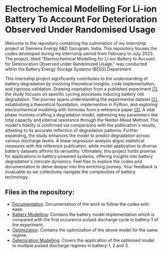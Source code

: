 # Electrochemical Modelling For Li-ion Battery To Account For Deterioration Observed Under Randomised Usage

Welcome to the repository containing the culmination of my internship project at Siemens Energy R&D Gurugram, India. This repository houses the codes developed during my internship period from February to July 2023. The project, titled "Electrochemical Modelling for Li-ion Battery to Account for Deterioration Observed under Randomized Usage," was conducted within the Battery Energy Storage Systems (BESS) Department.

This internship project significantly contributes to the understanding of battery degradation by involving theoretical insights, code implementation, and rigorous validation. Drawing inspiration from a published experiment [[1]](https://papers.phmsociety.org/index.php/phmconf/article/view/2490), the study focuses on specific cycling processes inducing battery cell degradation. The journey spans understanding the experimental dataset [[2]](https://data.phmsociety.org/nasa/), establishing a theoretical foundation, implemention in Python, and exploring electrochemical modeling with formulas from a reference paper [[3]](https://papers.phmsociety.org/index.php/phmconf/article/view/2252). A vital phase involves crafting a degradation model, optimizing key parameters like total capacity and internal resistance through the Nelder-Mead Method. The model's fidelity is confirmed via comparisons with the publication's results, attesting to its accurate reflection of degradation patterns. Further expanding, the study enhances the model to predict degradation across various discharge levels. A linear regression analysis aligns statistical measures with the reference publication, while model application to diverse battery datasets affirms its versatility. Ultimately, this project holds promise for applications in battery-powered systems, offering insights into battery degradation's intricate dynamics. Feel free to explore the codes and documentation to delve deeper into this enriching journey. Your feedback is invaluable as we collectively navigate the complexities of battery technology.

## Files in the repository:
* [Documentation](./Documentation/Internship_Report.pdf): Documentation of the work to follow the codes with ease.
* [Battery Modelling](./Codes/Battery_Modelling): Contains the battery model implementation which is compared with the first occurence pulsed discharge cycle in battery-1 of the experiment.
* [Optimization](./Codes/Optimization): Contains the optimization of the above model for the same regime.
* [Deterioration Modelling](./Codes/Deterioration_Modelling): Covers the application of the optimised model to multiple pulsed discharge regimes in battery-1, 2 and 3.
